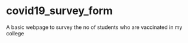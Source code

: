 # covid19_survey_form
A basic webpage to survey the no of students who are vaccinated in my college
